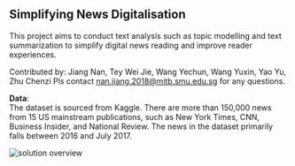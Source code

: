 ## Simplifying News Digitalisation
This project aims to conduct text analysis such as topic modelling and text summarization to simplify digital news reading and improve reader experiences.

Contributed by: Jiang Nan, Tey Wei Jie, Wang Yechun, Wang Yuxin, Yao Yu, Zhu Chenzi
Pls contact nan.jiang.2018@mitb.smu.edu.sg for any questions.

**Data**:<br>
The dataset is sourced from Kaggle. There are more than 150,000 news from 15 US mainstream publications, such as New York Times, CNN, Business Insider, and National Review. The news in the dataset primarily falls between 2016 and July 2017.

![solution overview](https://user-images.githubusercontent.com/55057907/67177013-27b69d00-f3ff-11e9-9d2f-8ba3b7d7e762.png)

